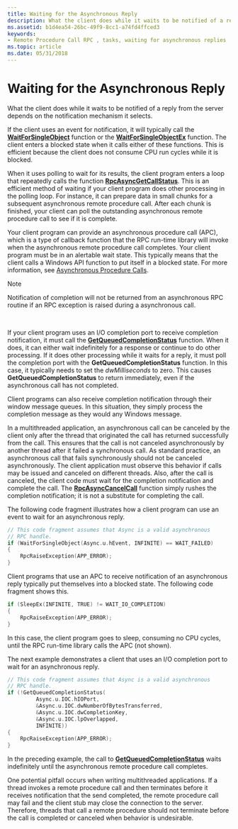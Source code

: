 ```yaml
---
title: Waiting for the Asynchronous Reply
description: What the client does while it waits to be notified of a reply from the server depends on the notification mechanism it selects.
ms.assetid: b1d4ea54-26bc-49f9-8cc1-a74fd4ffced3
keywords:
- Remote Procedure Call RPC , tasks, waiting for asynchronous replies
ms.topic: article
ms.date: 05/31/2018
---
```


# Waiting for the Asynchronous Reply

What the client does while it waits to be notified of a reply from the server depends on the notification mechanism it selects.

If the client uses an event for notification, it will typically call the [**WaitForSingleObject**](https://docs.microsoft.com/windows/desktop/api/synchapi/nf-synchapi-waitforsingleobject) function or the [**WaitForSingleObjectEx**](https://docs.microsoft.com/windows/desktop/api/synchapi/nf-synchapi-waitforsingleobjectex) function. The client enters a blocked state when it calls either of these functions. This is efficient because the client does not consume CPU run cycles while it is blocked.

When it uses polling to wait for its results, the client program enters a loop that repeatedly calls the function [**RpcAsyncGetCallStatus**](/windows/desktop/api/Rpcasync/nf-rpcasync-rpcasyncgetcallstatus). This is an efficient method of waiting if your client program does other processing in the polling loop. For instance, it can prepare data in small chunks for a subsequent asynchronous remote procedure call. After each chunk is finished, your client can poll the outstanding asynchronous remote procedure call to see if it is complete.

Your client program can provide an asynchronous procedure call (APC), which is a type of callback function that the RPC run-time library will invoke when the asynchronous remote procedure call completes. Your client program must be in an alertable wait state. This typically means that the client calls a Windows API function to put itself in a blocked state. For more information, see [Asynchronous Procedure Calls](https://docs.microsoft.com/windows/desktop/Sync/asynchronous-procedure-calls).

> [!Note]  
> Notification of completion will not be returned from an asynchronous RPC routine if an RPC exception is raised during a asynchronous call.

 

If your client program uses an I/O completion port to receive completion notification, it must call the [**GetQueuedCompletionStatus**](https://docs.microsoft.com/windows/desktop/api/ioapiset/nf-ioapiset-getqueuedcompletionstatus) function. When it does, it can either wait indefinitely for a response or continue to do other processing. If it does other processing while it waits for a reply, it must poll the completion port with the **GetQueuedCompletionStatus** function. In this case, it typically needs to set the *dwMilliseconds* to zero. This causes **GetQueuedCompletionStatus** to return immediately, even if the asynchronous call has not completed.

Client programs can also receive completion notification through their window message queues. In this situation, they simply process the completion message as they would any Windows message.

In a multithreaded application, an asynchronous call can be canceled by the client only after the thread that originated the call has returned successfully from the call. This ensures that the call is not canceled asynchronously by another thread after it failed a synchronous call. As standard practice, an asynchronous call that fails synchronously should not be canceled asynchronously. The client application must observe this behavior if calls may be issued and canceled on different threads. Also, after the call is canceled, the client code must wait for the completion notification and complete the call. The [**RpcAsyncCancelCall**](/windows/desktop/api/Rpcasync/nf-rpcasync-rpcasynccancelcall) function simply rushes the completion notification; it is not a substitute for completing the call.

The following code fragment illustrates how a client program can use an event to wait for an asynchronous reply.


```C++
// This code fragment assumes that Async is a valid asynchronous
// RPC handle.
if (WaitForSingleObject(Async.u.hEvent, INFINITE) == WAIT_FAILED)
{
    RpcRaiseException(APP_ERROR);
}
```



Client programs that use an APC to receive notification of an asynchronous reply typically put themselves into a blocked state. The following code fragment shows this.


```C++
if (SleepEx(INFINITE, TRUE) != WAIT_IO_COMPLETION)
{
    RpcRaiseException(APP_ERROR);
}
```



In this case, the client program goes to sleep, consuming no CPU cycles, until the RPC run-time library calls the APC (not shown).

The next example demonstrates a client that uses an I/O completion port to wait for an asynchronous reply.


```C++
// This code fragment assumes that Async is a valid asynchronous
// RPC handle.
if (!GetQueuedCompletionStatus(
         Async.u.IOC.hIOPort,
         &Async.u.IOC.dwNumberOfBytesTransferred,
         &Async.u.IOC.dwCompletionKey,
         &Async.u.IOC.lpOverlapped,
         INFINITE))
{
    RpcRaiseException(APP_ERROR);
}
```



In the preceding example, the call to [**GetQueuedCompletionStatus**](https://docs.microsoft.com/windows/desktop/api/ioapiset/nf-ioapiset-getqueuedcompletionstatus) waits indefinitely until the asynchronous remote procedure call completes.

One potential pitfall occurs when writing multithreaded applications. If a thread invokes a remote procedure call and then terminates before it receives notification that the send completed, the remote procedure call may fail and the client stub may close the connection to the server. Therefore, threads that call a remote procedure should not terminate before the call is completed or canceled when behavior is undesirable.

 

 




